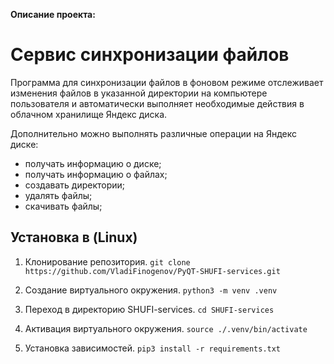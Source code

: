 **Описание проекта:**

# Сервис синхронизации файлов

Программа для синхронизации файлов в фоновом режиме отслеживает изменения файлов 
в указанной директории на компьютере пользователя и автоматически выполняет необходимые 
действия в облачном хранилище Яндекс диска. 

Дополнительно можно выполнять различные операции на Яндекс диске:
- получать информацию о диске;
- получать информацию о файлах;
- создавать директории;
- удалять файлы;
- скачивать файлы;

## Установка в (Linux)

1. Клонирование репозитория.
```git clone https://github.com/VladiFinogenov/PyQT-SHUFI-services.git```

2. Создание виртуального окружения.
```python3 -m venv .venv```

3. Переход в директорию SHUFI-services.
```cd SHUFI-services```

4. Активация виртуального окружения.
```source ./.venv/bin/activate```

5. Установка зависимостей.
```pip3 install -r requirements.txt```
